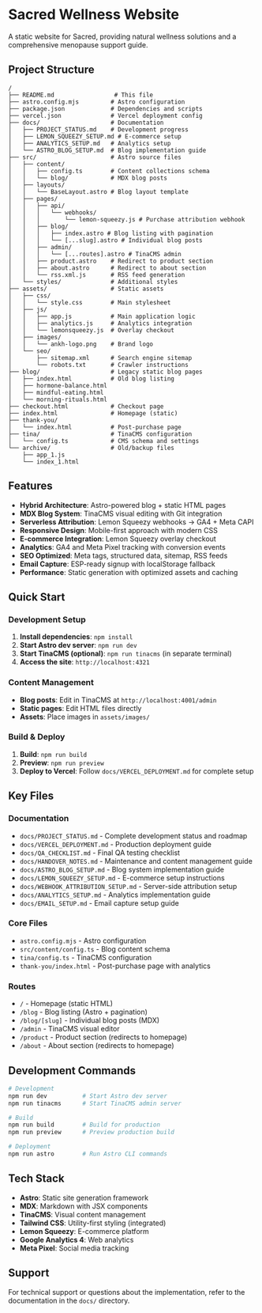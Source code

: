 # Sacred Wellness Website

A static website for Sacred, providing natural wellness solutions and a comprehensive menopause support guide.

## Project Structure

```
/
├── README.md                 # This file
├── astro.config.mjs         # Astro configuration
├── package.json             # Dependencies and scripts
├── vercel.json              # Vercel deployment config
├── docs/                    # Documentation
│   ├── PROJECT_STATUS.md    # Development progress
│   ├── LEMON_SQUEEZY_SETUP.md # E-commerce setup
│   ├── ANALYTICS_SETUP.md   # Analytics setup
│   └── ASTRO_BLOG_SETUP.md  # Blog implementation guide
├── src/                     # Astro source files
│   ├── content/
│   │   ├── config.ts        # Content collections schema
│   │   └── blog/            # MDX blog posts
│   ├── layouts/
│   │   └── BaseLayout.astro # Blog layout template
│   ├── pages/
│   │   ├── api/
│   │   │   └── webhooks/
│   │   │       └── lemon-squeezy.js # Purchase attribution webhook
│   │   ├── blog/
│   │   │   ├── index.astro # Blog listing with pagination
│   │   │   └── [...slug].astro # Individual blog posts
│   │   ├── admin/
│   │   │   └── [...routes].astro # TinaCMS admin
│   │   ├── product.astro    # Redirect to product section
│   │   ├── about.astro      # Redirect to about section
│   │   └── rss.xml.js       # RSS feed generation
│   └── styles/              # Additional styles
├── assets/                  # Static assets
│   ├── css/
│   │   └── style.css        # Main stylesheet
│   ├── js/
│   │   ├── app.js           # Main application logic
│   │   ├── analytics.js     # Analytics integration
│   │   └── lemonsqueezy.js  # Overlay checkout
│   ├── images/
│   │   └── ankh-logo.png    # Brand logo
│   └── seo/
│       ├── sitemap.xml      # Search engine sitemap
│       └── robots.txt       # Crawler instructions
├── blog/                    # Legacy static blog pages
│   ├── index.html           # Old blog listing
│   ├── hormone-balance.html
│   ├── mindful-eating.html
│   └── morning-rituals.html
├── checkout.html            # Checkout page
├── index.html               # Homepage (static)
├── thank-you/
│   └── index.html           # Post-purchase page
├── tina/                    # TinaCMS configuration
│   └── config.ts            # CMS schema and settings
└── archive/                 # Old/backup files
    ├── app_1.js
    └── index_1.html
```

## Features

- **Hybrid Architecture**: Astro-powered blog + static HTML pages
- **MDX Blog System**: TinaCMS visual editing with Git integration
- **Serverless Attribution**: Lemon Squeezy webhooks → GA4 + Meta CAPI
- **Responsive Design**: Mobile-first approach with modern CSS
- **E-commerce Integration**: Lemon Squeezy overlay checkout
- **Analytics**: GA4 and Meta Pixel tracking with conversion events
- **SEO Optimized**: Meta tags, structured data, sitemap, RSS feeds
- **Email Capture**: ESP-ready signup with localStorage fallback
- **Performance**: Static generation with optimized assets and caching

## Quick Start

### Development Setup
1. **Install dependencies**: `npm install`
2. **Start Astro dev server**: `npm run dev`
3. **Start TinaCMS (optional)**: `npm run tinacms` (in separate terminal)
4. **Access the site**: `http://localhost:4321`

### Content Management
- **Blog posts**: Edit in TinaCMS at `http://localhost:4001/admin`
- **Static pages**: Edit HTML files directly
- **Assets**: Place images in `assets/images/`

### Build & Deploy
1. **Build**: `npm run build`
2. **Preview**: `npm run preview`
3. **Deploy to Vercel**: Follow `docs/VERCEL_DEPLOYMENT.md` for complete setup

## Key Files

### Documentation
- `docs/PROJECT_STATUS.md` - Complete development status and roadmap
- `docs/VERCEL_DEPLOYMENT.md` - Production deployment guide
- `docs/QA_CHECKLIST.md` - Final QA testing checklist
- `docs/HANDOVER_NOTES.md` - Maintenance and content management guide
- `docs/ASTRO_BLOG_SETUP.md` - Blog system implementation guide
- `docs/LEMON_SQUEEZY_SETUP.md` - E-commerce setup instructions
- `docs/WEBHOOK_ATTRIBUTION_SETUP.md` - Server-side attribution setup
- `docs/ANALYTICS_SETUP.md` - Analytics implementation guide
- `docs/EMAIL_SETUP.md` - Email capture setup guide

### Core Files
- `astro.config.mjs` - Astro configuration
- `src/content/config.ts` - Blog content schema
- `tina/config.ts` - TinaCMS configuration
- `thank-you/index.html` - Post-purchase page with analytics

### Routes
- `/` - Homepage (static HTML)
- `/blog` - Blog listing (Astro + pagination)
- `/blog/[slug]` - Individual blog posts (MDX)
- `/admin` - TinaCMS visual editor
- `/product` - Product section (redirects to homepage)
- `/about` - About section (redirects to homepage)

## Development Commands

```bash
# Development
npm run dev          # Start Astro dev server
npm run tinacms      # Start TinaCMS admin server

# Build
npm run build        # Build for production
npm run preview      # Preview production build

# Deployment
npm run astro        # Run Astro CLI commands
```

## Tech Stack

- **Astro**: Static site generation framework
- **MDX**: Markdown with JSX components
- **TinaCMS**: Visual content management
- **Tailwind CSS**: Utility-first styling (integrated)
- **Lemon Squeezy**: E-commerce platform
- **Google Analytics 4**: Web analytics
- **Meta Pixel**: Social media tracking

## Support

For technical support or questions about the implementation, refer to the documentation in the `docs/` directory.
